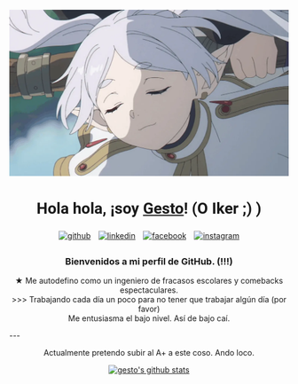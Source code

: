 <p align="center">
    <a href="https://www.youtube.com/@gesnook">
        <img src="frieren.webp" alt="Banner">
    </a>
</p>

<h1 align="center" style="font-family: 'Roboto', sans-serif;">Hola hola, ¡soy <a href="https://www.youtube.com/@gesnook">Gesto</a>! (O Iker ;) )</h1>
<p align="center">
    <a href="https://github.com/iSaborit"><img alt="github" width="10%" style="padding:5px" src="https://img.icons8.com/clouds/100/000000/github.png"/></a>
    <a href="https://www.linkedin.com/in/iker-saborit-l%C3%B3pez-5468a92b9/"><img alt="linkedin" width="10%" style="padding:5px" src="https://img.icons8.com/clouds/100/000000/linkedin.png"/></a>
    <a href="https://www.youtube.com/@gesnook"><img alt="facebook" width="10%" style="padding:5px" src="https://img.icons8.com/clouds/100/000000/youtube.png"/></a>
    <a href="https://www.instagram.com/gesto.sk/"><img alt="instagram" width="10%" style="padding:5px" src="https://img.icons8.com/clouds/100/000000/instagram.png"/></a>
</p>
<h3 align="center">Bienvenidos a mi perfil de GitHub. (!!!)</h3>

<p align="center">★ Me autodefino como un ingeniero de fracasos escolares y comebacks espectaculares.</br>
>>> Trabajando cada día un poco para no tener que trabajar algún día (por favor)</br>
Me entusiasma el bajo nivel. Así de bajo caí.</p>
---
<p align="center">Actualmente pretendo subir al A+ a este coso. Ando loco.</p>
<p align="center">
    <a href="https://github.com/iSaborit"><img src="https://github-readme-stats.vercel.app/api?username=iSaborit&show_icons=true&theme=catppuccin_mocha" alt="gesto's github stats"></a>
</p>
<!---
- 👋 Hi, I’m @iSaborit
- 👀 I’m interested in ...
- 🌱 I’m currently learning ...
- 💞️ I’m looking to collaborate on ...
- 📫 How to reach me ...
- 😄 Pronouns: ...
- ⚡ Fun fact: ...


iSaborit/iSaborit is a ✨ special ✨ repository because its `README.md` (this file) appears on your GitHub profile.
You can click the Preview link to take a look at your changes.
--->
